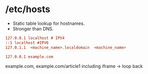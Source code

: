 # /etc/hosts

* Static table lookup for hostnames.
* Stronger than DNS.


```ini
127.0.0.1 localhost # IPV4
::1 localhost #IPV6
127.0.1.1  <machine_name>.localdomain  <machine_name>

127.0.0.1 example.com
```

example.com, example.com/article1 including iframe -> loop back